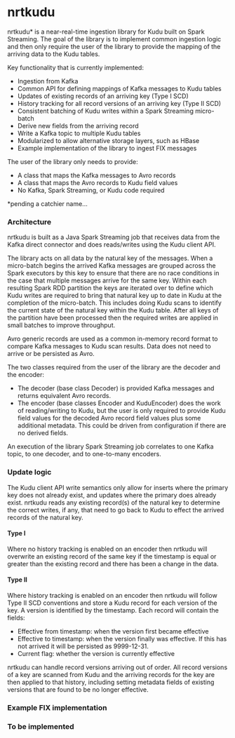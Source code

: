 # nrtkudu
nrtkudu* is a near-real-time ingestion library for Kudu built on Spark Streaming. The goal of the library is to implement common ingestion logic and then only require the user of the library to provide the mapping of the arriving data to the Kudu tables.

Key functionality that is currently implemented:
- Ingestion from Kafka
- Common API for defining mappings of Kafka messages to Kudu tables
- Updates of existing records of an arriving key (Type I SCD)
- History tracking for all record versions of an arriving key (Type II SCD)
- Consistent batching of Kudu writes within a Spark Streaming micro-batch
- Derive new fields from the arriving record
- Write a Kafka topic to multiple Kudu tables
- Modularized to allow alternative storage layers, such as HBase
- Example implementation of the library to ingest FIX messages

The user of the library only needs to provide:
- A class that maps the Kafka messages to Avro records
- A class that maps the Avro records to Kudu field values
- No Kafka, Spark Streaming, or Kudu code required

*pending a catchier name...

### Architecture

nrtkudu is built as a Java Spark Streaming job that receives data from the Kafka direct connector and does reads/writes using the Kudu client API.

The library acts on all data by the natural key of the messages. When a micro-batch begins the arrived Kafka messages are grouped across the Spark executors by this key to ensure that there are no race conditions in the case that multiple messages arrive for the same key. Within each resulting Spark RDD partition the keys are iterated over to define which Kudu writes are required to bring that natural key up to date in Kudu at the completion of the micro-batch. This includes doing Kudu scans to identify the current state of the natural key within the Kudu table. After all keys of the partition have been processed then the required writes are applied in small batches to improve throughput.

Avro generic records are used as a common in-memory record format to compare Kafka messages to Kudu scan results. Data does not need to arrive or be persisted as Avro.

The two classes required from the user of the library are the decoder and the encoder:
- The decoder (base class Decoder) is provided Kafka messages and returns equivalent Avro records.
- The encoder (base classes Encoder and KuduEncoder) does the work of reading/writing to Kudu, but the user is only required to provide Kudu field values for the decoded Avro record field values plus some additional metadata. This could be driven from configuration if there are no derived fields.

An execution of the library Spark Streaming job correlates to one Kafka topic, to one decoder, and to one-to-many encoders.

### Update logic

The Kudu client API write semantics only allow for inserts where the primary key does not already exist, and updates where the primary does already exist. nrtkudu reads any existing record(s) of the natural key to determine the correct writes, if any, that need to go back to Kudu to effect the arrived records of the natural key.

#### Type I

Where no history tracking is enabled on an encoder then nrtkudu will overwrite an existing record of the same key if the timestamp is equal or greater than the existing record and there has been a change in the data.

#### Type II

Where history tracking is enabled on an encoder then nrtkudu will follow Type II SCD conventions and store a Kudu record for each version of the key. A version is identified by the timestamp. Each record will contain the fields:
- Effective from timestamp: when the version first became effective
- Effective to timestamp: when the version finally was effective. If this has not arrived it will be persisted as 9999-12-31.
- Current flag: whether the version is currently effective

nrtkudu can handle record versions arriving out of order. All record versions of a key are scanned from Kudu and the arriving records for the key are then applied to that history, including setting metadata fields of existing versions that are found to be no longer effective.

### Example FIX implementation

### To be implemented
